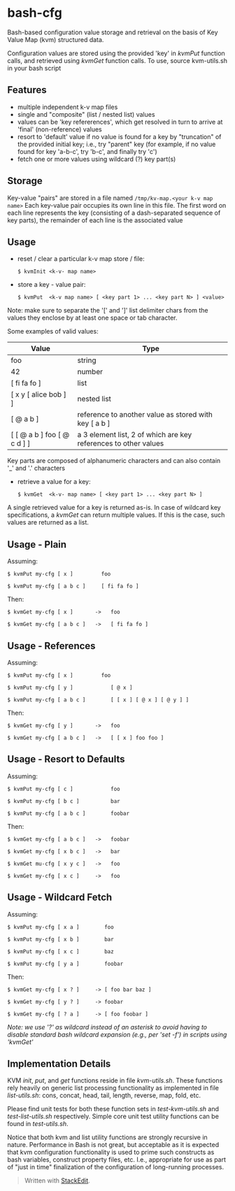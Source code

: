 bash-cfg
========

Bash-based configuration value storage and retrieval on the basis of Key Value Map (kvm) structured data.

Configuration values are stored using the provided 'key' in *kvmPut* function calls, and retrieved using *kvmGet* function calls.
To use, source kvm-utils.sh in your bash script

Features
--------
* multiple independent k-v map files
* single and "composite" (list / nested list) values
* values can be 'key refererences', which get resolved in turn to arrive at 'final' (non-reference) values
* resort to 'default' value if no value is found for a key by "truncation" of the provided initial key; i.e., try "parent" key (for example, if no value found for key 'a-b-c', try 'b-c', and finally try 'c')
* fetch one or more values using wildcard (?) key part(s)

Storage
-------
Key-value "pairs" are stored in a file named `/tmp/kv-map.<your k-v map name>`
Each key-value pair occupies its own line in this file.
The first word on each line represents the key (consisting of a dash-separated sequence of key parts), the remainder of each line is the associated value


Usage
-----
* reset / clear a particular k-v map store / file:

  `$ kvmInit <k-v- map name>`

* store a key - value pair:

  `$ kvmPut  <k-v map name> [ <key part 1> ... <key part N> ] <value>`

Note: make sure to separate the '[' and ']' list delimiter chars from the values they enclose by at least one space or tab character.

Some examples of valid values:

| Value                 | Type |
| --------------------- | ---- |
| foo                   | string |
| 42                    | number |
| [ fi fa fo ]          | list   |
| [ x y [ alice bob ] ] | nested list
| [ @ a b ]             | reference to another value as stored with key [ a b ]
| [ [ @ a b ] foo [ @ c d ] ] | a 3 element list, 2 of which are key references to other values

Key parts are composed of alphanumeric characters and can also contain '_' and '.' characters

* retrieve a value for a key:

  `$ kvmGet  <k-v- map name> [ <key part 1> ... <key part N> ]`

A single retrieved value for a key is returned as-is. In case of wildcard key specifications, a *kvmGet* can return multiple values. If this is the case, such values are returned as a list.

Usage - Plain
------------------
Assuming:

 `$ kvmPut my-cfg [ x ]         foo`

 `$ kvmPut my-cfg [ a b c ]     [ fi fa fo ]`

Then:

 `$ kvmGet my-cfg [ x ]       ->   foo`

 `$ kvmGet my-cfg [ a b c ]   ->   [ fi fa fo ]`

Usage - References
------------------
Assuming:

 `$ kvmPut my-cfg [ x ]         foo`

 `$ kvmPut my-cfg [ y ]            [ @ x ]`

 `$ kvmPut my-cfg [ a b c ]        [ [ x ] [ @ x ] [ @ y ] ]`

Then:

 `$ kvmGet my-cfg [ y ]       ->   foo`

 `$ kvmGet my-cfg [ a b c ]   ->   [ [ x ] foo foo ]`


Usage - Resort to Defaults
--------------------------
Assuming:

 `$ kvmPut my-cfg [ c ]            foo`

 `$ kvmPut my-cfg [ b c ]          bar`

 `$ kvmPut my-cfg [ a b c ]        foobar`

Then:

 `$ kvmGet my-cfg [ a b c ]   ->   foobar`

 `$ kvmGet my-cfg [ x b c ]   ->   bar`

 `$ kvmGet mu-cfg [ x y c ]   ->   foo`

 `$ kvmGet my-cfg [ x c ]     ->   foo`

Usage - Wildcard Fetch
----------------------
Assuming:

 `$ kvmPut my-cfg [ x a ]        foo`

 `$ kvmPut my-cfg [ x b ]        bar`

 `$ kvmPut my-cfg [ x c ]        baz`

 `$ kvmPut my-cfg [ y a ]        foobar`

Then:

 `$ kvmGet my-cfg [ x ? ]     -> [ foo bar baz ]`

 `$ kvmGet my-cfg [ y ? ]     -> foobar`

 `$ kvmGet my-cfg [ ? a ]     -> [ foo foobar ]`

*Note: we use '?' as wildcard instead of an asterisk to avoid having to disable standard bash wildcard expansion (e.g., per 'set -f') in scripts using 'kvmGet'*

Implementation Details
----------------------
KVM *init*, *put*, and *get* functions reside in file *kvm-utils.sh*. These functions rely heavily on generic list processing functionality as implemented in file *list-utils.sh*: cons, concat, head, tail, length, reverse, map, fold, etc.

Please find unit tests for both these function sets in *test-kvm-utils.sh* and *test-list-utils.sh* respectively. Simple core unit test utility functions can be found in *test-utils.sh*.

Notice that both kvm and list utility functions are strongly recursive in nature. Performance in Bash is not great, but acceptable as it is expected that kvm configuration functionality is used to prime such constructs as bash variables, construct property files, etc. I.e., appropriate for use as part of "just in time" finalization of the configuration of long-running processes.



> Written with [StackEdit](http://benweet.github.io/stackedit/).